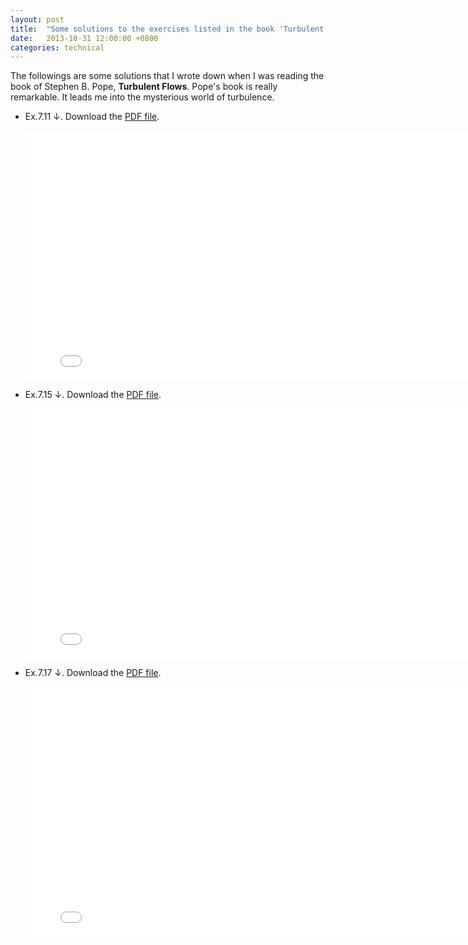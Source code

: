 ```yaml
---
layout: post
title:  "Some solutions to the exercises listed in the book 'Turbulent flows' of Stephen B. Pope"
date:   2013-10-31 12:00:00 +0800
categories: technical
---
```


The followings are some solutions that I wrote down when I was reading the book of Stephen B. Pope, **Turbulent Flows**. Pope's book is really remarkable. It leads me into the mysterious world of turbulence.

* Ex.7.11 &darr;. Download the [PDF file]({{site.baseurl}}/Resources/solution-to-pope/SolutionEx.7.11.pdf).

	<embed src="{{site.baseurl}}/Resources/solution-to-pope/SolutionEx.7.11.pdf" width="800px" height="400px">

* Ex.7.15 &darr;. Download the [PDF file]({{site.baseurl}}/Resources/solution-to-pope/SolutionEx.7.15.pdf).

	<embed src="{{site.baseurl}}/Resources/solution-to-pope/SolutionEx.7.15.pdf" width="800px" height="400px">

* Ex.7.17 &darr;. Download the [PDF file]({{site.baseurl}}/Resources/solution-to-pope/SolutionEx.7.17(1).pdf).

	<embed src="{{site.baseurl}}/Resources/solution-to-pope/SolutionEx.7.17(1).pdf" width="800px" height="400px">


